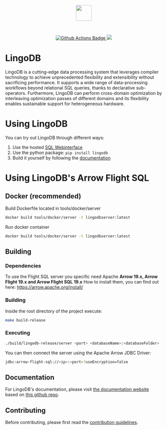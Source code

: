 <div align="center">
  <img src="https://www.lingo-db.com/images/lingodb-black-title.png" height="50">
</div>
<p>&nbsp;</p>
<p align="center">
  <a href="https://github.com/lingo-db/lingo-db/actions">
    <img src="https://github.com/lingo-db/lingo-db/actions/workflows/workflow.yml/badge.svg?branch=main" alt="Github Actions Badge">
  </a>
  <a href="https://codecov.io/gh/lingo-db/lingo-db" >
    <img src="https://codecov.io/gh/lingo-db/lingo-db/branch/main/graph/badge.svg?token=7RC3UD5YEA"/>
  </a>
</p>

# LingoDB
LingoDB is a cutting-edge data processing system that leverages compiler technology to achieve unprecedented flexibility and extensibility without sacrificing performance. It supports a wide range of data-processing workflows beyond relational SQL queries, thanks to declarative sub-operators. Furthermore, LingoDB can perform cross-domain optimization by interleaving optimization passes of different domains and its flexibility enables sustainable support for heterogeneous hardware.

# Using LingoDB
You can try out LingoDB through different ways:
1. Use the hosted [SQL Webinterface](https://www.lingo-db.com/interface/)
2. Use the python package: `pip install lingodb`
3. Build it yourself by following the [documentation](https://www.lingo-db.com/docs/gettingstarted/install/#building-from-source)

# Using LingoDB's Arrow Flight SQL
## Docker (recommended)
Build Dockerfile located in tools/docker/server
```bash
docker build tools/docker/server -t lingodbserver:latest
```
Run docker container 

```bash
docker build tools/docker/server -t lingodbserver:latest
```
## Building 
### Dependencies 
To use the Flight SQL server you specific need Apache **Arrow 19.x, Arrow Flight 19.x and Arrow Flight SQL 19.x**
How to install them, you can find out here: https://arrow.apache.org/install/ 
### Building 
Inside the root directory of the project execute:
```bash
make build-release 
```
### Executing
```bash
./build/lingodb-release/server <port> <databaseName>:<databaseFolder>
```
You can then connect the server using the Apache Arrow JDBC Driver:
```bash
jdbc:arrow-flight-sql://<ip>:<port>?useEncryption=false
```

## Documentation
For LingoDB's documentation, please visit [the documentation website](https://www.lingo-db.com/docs/) based on [this github repo](https://github.com/lingo-db/lingo-db.github.io).

## Contributing
Before contributing, please first read the [contribution guidelines](https://www.lingo-db.com/docs/next/ForDevelopers/Contributing).